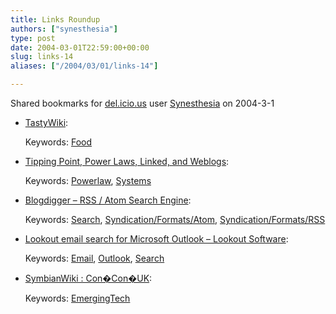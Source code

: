 ```yaml
---
title: Links Roundup
authors: ["synesthesia"]
type: post
date: 2004-03-01T22:59:00+00:00
slug: links-14 
aliases: ["/2004/03/01/links-14"]

---
```

Shared bookmarks for [del.icio.us][1] user  [Synesthesia][2] on 2004-3-1

  * [TastyWiki][3]:
   
    Keywords: [Food][4]
  * [Tipping Point, Power Laws, Linked, and Weblogs][5]:
   
    Keywords: [Powerlaw][6], [Systems][7]
  * [Blogdigger &#8211; RSS / Atom Search Engine][8]:
   
    Keywords: [Search][9], [Syndication/Formats/Atom][10], [Syndication/Formats/RSS][11]
  * [Lookout email search for Microsoft Outlook &#8211; Lookout Software][12]:
   
    Keywords: [Email][13], [Outlook][14], [Search][9]
  * [SymbianWiki : Con�Con�UK][15]:
   
    Keywords: [EmergingTech][16]

 [1]: https://del.icio.us/
 [2]: https://del.icio.us/synesthesia
 [3]: https://jcwinnie.biz/tastywiki/wiki.php/FrontPage "https://jcwinnie.biz/tastywiki/wiki.php/FrontPage"
 [4]: https://del.icio.us/synesthesia/Food
 [5]: https://www.alpern.org/weblog/stories/2003/02/20/tippingPointPowerLawsLinkedAndWeblogs.html "https://www.alpern.org/weblog/stories/2003/02/20/tippingPointPowerLawsLinkedAndWeblogs.html"
 [6]: https://del.icio.us/synesthesia/Powerlaw
 [7]: https://del.icio.us/synesthesia/Systems
 [8]: https://www.blogdigger.com/index.html "https://www.blogdigger.com/index.html"
 [9]: https://del.icio.us/synesthesia/Search
 [10]: https://del.icio.us/synesthesia/Syndication/Formats/Atom
 [11]: https://del.icio.us/synesthesia/Syndication/Formats/RSS
 [12]: https://www.lookoutsoft.com/ "https://www.lookoutsoft.com/"
 [13]: https://del.icio.us/synesthesia/Email
 [14]: https://del.icio.us/synesthesia/Outlook
 [15]: https://www.symbianwiki.com/ConConUK "https://www.symbianwiki.com/ConConUK"
 [16]: https://del.icio.us/synesthesia/EmergingTech